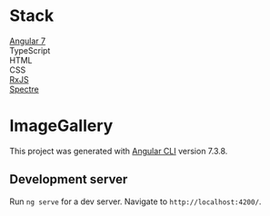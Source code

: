 # Stack

[Angular 7](https://angular.io/)<br />
TypeScript<br />
HTML<br />
CSS<br />
[RxJS](https://github.com/ReactiveX/rxjs)<br />
[Spectre](https://picturepan2.github.io/spectre/)

# ImageGallery

This project was generated with [Angular CLI](https://github.com/angular/angular-cli) version 7.3.8.

## Development server

Run `ng serve` for a dev server. Navigate to `http://localhost:4200/`.
